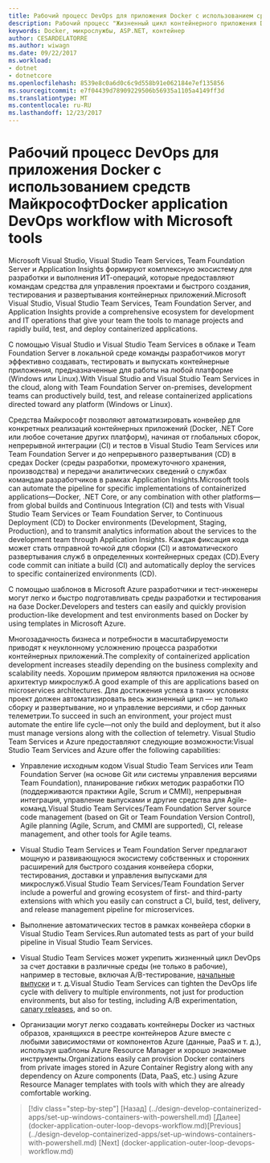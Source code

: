 ```yaml
---
title: Рабочий процесс DevOps для приложения Docker с использованием средств Майкрософт
description: Рабочий процесс "Жизненный цикл контейнерного приложения Docker на основе платформы и средств Майкрософт" с использованием средств Майкрософт
keywords: Docker, микрослужбы, ASP.NET, контейнер
author: CESARDELATORRE
ms.author: wiwagn
ms.date: 09/22/2017
ms.workload:
- dotnet
- dotnetcore
ms.openlocfilehash: 8539e8c0a6d0c6c9d558b91e062184e7ef135856
ms.sourcegitcommit: e7f04439d78909229506b56935a1105a4149ff3d
ms.translationtype: MT
ms.contentlocale: ru-RU
ms.lasthandoff: 12/23/2017
---
```

# <a name="docker-application-devops-workflow-with-microsoft-tools"></a><span data-ttu-id="4f581-104">Рабочий процесс DevOps для приложения Docker с использованием средств Майкрософт</span><span class="sxs-lookup"><span data-stu-id="4f581-104">Docker application DevOps workflow with Microsoft tools</span></span>

<span data-ttu-id="4f581-105">Microsoft Visual Studio, Visual Studio Team Services, Team Foundation Server и Application Insights формируют комплексную экосистему для разработки и выполнения ИТ-операций, которые предоставляют командам средства для управления проектами и быстрого создания, тестирования и развертывания контейнерных приложений.</span><span class="sxs-lookup"><span data-stu-id="4f581-105">Microsoft Visual Studio, Visual Studio Team Services, Team Foundation Server, and Application Insights provide a comprehensive ecosystem for development and IT operations that give your team the tools to manage projects and rapidly build, test, and deploy containerized applications.</span></span>

<span data-ttu-id="4f581-106">С помощью Visual Studio и Visual Studio Team Services в облаке и Team Foundation Server в локальной среде команды разработчиков могут эффективно создавать, тестировать и выпускать контейнерные приложения, предназначенные для работы на любой платформе (Windows или Linux).</span><span class="sxs-lookup"><span data-stu-id="4f581-106">With Visual Studio and Visual Studio Team Services in the cloud, along with Team Foundation Server on-premises, development teams can productively build, test, and release containerized applications directed toward any platform (Windows or Linux).</span></span>

<span data-ttu-id="4f581-107">Средства Майкрософт позволяют автоматизировать конвейер для конкретных реализаций контейнерных приложений (Docker, .NET Core или любое сочетание других платформ), начиная от глобальных сборок, непрерывной интеграции (CI) и тестов в Visual Studio Team Services или Team Foundation Server и до непрерывного развертывания (CD) в средах Docker (среды разработки, промежуточного хранения, производства) и передачи аналитических сведений о службах командам разработчиков в рамках Application Insights.</span><span class="sxs-lookup"><span data-stu-id="4f581-107">Microsoft tools can automate the pipeline for specific implementations of containerized applications—Docker, .NET Core, or any combination with other platforms—from global builds and Continuous Integration (CI) and tests with Visual Studio Team Services or Team Foundation Server, to Continuous Deployment (CD) to Docker environments (Development, Staging, Production), and to transmit analytics information about the services to the development team through Application Insights.</span></span> <span data-ttu-id="4f581-108">Каждая фиксация кода может стать отправной точкой для сборки (CI) и автоматического развертывания служб в определенных контейнерных средах (CD).</span><span class="sxs-lookup"><span data-stu-id="4f581-108">Every code commit can initiate a build (CI) and automatically deploy the services to specific containerized environments (CD).</span></span>

<span data-ttu-id="4f581-109">С помощью шаблонов в Microsoft Azure разработчики и тест-инженеры могут легко и быстро подготавливать среды разработки и тестирования на базе Docker.</span><span class="sxs-lookup"><span data-stu-id="4f581-109">Developers and testers can easily and quickly provision production-like development and test environments based on Docker by using templates in Microsoft Azure.</span></span>

<span data-ttu-id="4f581-110">Многозадачность бизнеса и потребности в масштабируемости приводят к неуклонному усложнению процесса разработки контейнерных приложений.</span><span class="sxs-lookup"><span data-stu-id="4f581-110">The complexity of containerized application development increases steadily depending on the business complexity and scalability needs.</span></span> <span data-ttu-id="4f581-111">Хорошим примером являются приложения на основе архитектур микрослужб.</span><span class="sxs-lookup"><span data-stu-id="4f581-111">A good example of this are applications based on microservices architectures.</span></span> <span data-ttu-id="4f581-112">Для достижения успеха в таких условиях проект должен автоматизировать весь жизненный цикл — не только сборку и развертывание, но и управление версиями, и сбор данных телеметрии.</span><span class="sxs-lookup"><span data-stu-id="4f581-112">To succeed in such an environment, your project must automate the entire life cycle—not only the build and deployment, but it also must manage versions along with the collection of telemetry.</span></span> <span data-ttu-id="4f581-113">Visual Studio Team Services и Azure предоставляют следующие возможности:</span><span class="sxs-lookup"><span data-stu-id="4f581-113">Visual Studio Team Services and Azure offer the following capabilities:</span></span>

-   <span data-ttu-id="4f581-114">Управление исходным кодом Visual Studio Team Services или Team Foundation Server (на основе Git или системы управления версиями Team Foundation), планирование гибких методик разработки ПО (поддерживаются практики Agile, Scrum и CMMI), непрерывная интеграция, управление выпусками и другие средства для Agile-команд.</span><span class="sxs-lookup"><span data-stu-id="4f581-114">Visual Studio Team Services/Team Foundation Server source code management (based on Git or Team Foundation Version Control), Agile planning (Agile, Scrum, and CMMI are supported), CI, release management, and other tools for Agile teams.</span></span>

-   <span data-ttu-id="4f581-115">Visual Studio Team Services и Team Foundation Server предлагают мощную и развивающуюся экосистему собственных и сторонних расширений для быстрого создания конвейера сборки, тестирования, доставки и управления выпусками для микрослужб.</span><span class="sxs-lookup"><span data-stu-id="4f581-115">Visual Studio Team Services/Team Foundation Server include a powerful and growing ecosystem of first- and third-party extensions with which you easily can construct a CI, build, test, delivery, and release management pipeline for microservices.</span></span>

-   <span data-ttu-id="4f581-116">Выполнение автоматических тестов в рамках конвейера сборки в Visual Studio Team Services.</span><span class="sxs-lookup"><span data-stu-id="4f581-116">Run automated tests as part of your build pipeline in Visual Studio Team Services.</span></span>

-   <span data-ttu-id="4f581-117">Visual Studio Team Services может укрепить жизненный цикл DevOps за счет доставки в различные среды (не только в рабочие), например в тестовые, включая A/B-тестирование, [начальные выпуски](http://martinfowler.com/bliki/CanaryRelease.html) и т. д.</span><span class="sxs-lookup"><span data-stu-id="4f581-117">Visual Studio Team Services can tighten the DevOps life cycle with delivery to multiple environments, not just for production environments, but also for testing, including A/B experimentation, [canary releases](http://martinfowler.com/bliki/CanaryRelease.html), and so on.</span></span>

-   <span data-ttu-id="4f581-118">Организации могут легко создавать контейнеры Docker из частных образов, хранящихся в реестре контейнеров Azure вместе с любыми зависимостями от компонентов Azure (данные, PaaS и т. д.), используя шаблоны Azure Resource Manager и хорошо знакомые инструменты.</span><span class="sxs-lookup"><span data-stu-id="4f581-118">Organizations easily can provision Docker containers from private images stored in Azure Container Registry along with any dependency on Azure components (Data, PaaS, etc.) using Azure Resource Manager templates with tools with which they are already comfortable working.</span></span>


>[!div class="step-by-step"]
<span data-ttu-id="4f581-119">[Назад] (../design-develop-containerized-apps/set-up-windows-containers-with-powershell.md) [Далее] (docker-application-outer-loop-devops-workflow.md)</span><span class="sxs-lookup"><span data-stu-id="4f581-119">[Previous] (../design-develop-containerized-apps/set-up-windows-containers-with-powershell.md) [Next] (docker-application-outer-loop-devops-workflow.md)</span></span>
